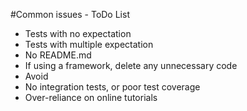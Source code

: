 #Common issues - ToDo List

  * Tests with no expectation
  * Tests with multiple expectation
  * No README.md
  * If using a framework, delete any unnecessary code
  * Avoid <div>
  * No integration tests, or poor test coverage
  * Over-reliance on online tutorials
